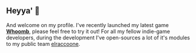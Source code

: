 ## **Heyya' 👋** 

And welcome on my profile. I've recently launched my latest game **[Whoomb](https://whoomb.com)**, please feel free to try it out! For all my fellow indie-game developers, during the development I've open-sources a lot of it's modules to my public team [elraccoone](https://github.com/elraccoone).
